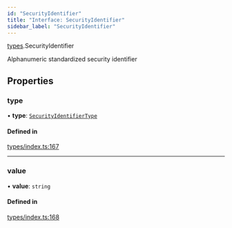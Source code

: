```yaml
---
id: "SecurityIdentifier"
title: "Interface: SecurityIdentifier"
sidebar_label: "SecurityIdentifier"
---
```


[types](../../../modules/Types/Types.md).SecurityIdentifier

Alphanumeric standardized security identifier

## Properties

### type

• **type**: [`SecurityIdentifierType`](../../../enums/Types/SecurityIdentifierType/SecurityIdentifierType.md)

#### Defined in

[types/index.ts:167](https://github.com/PolymeshAssociation/polymesh-sdk/blob/95e180d2/src/types/index.ts#L167)

___

### value

• **value**: `string`

#### Defined in

[types/index.ts:168](https://github.com/PolymeshAssociation/polymesh-sdk/blob/95e180d2/src/types/index.ts#L168)
